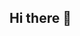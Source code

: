 ## Hi there 👋

<!--
**JeanKim2380/JeanKim2380** is a ✨ _special_ ✨ repository because its `README.md` (this file) appears on your GitHub profile.

Here are some ideas to get you started:

- 🌱 I’m currently learning Python for Data Analysis and Machine Learning.
